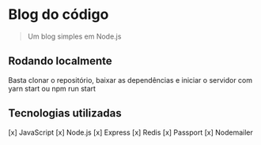 # Blog do código
> Um blog simples em Node.js

## Rodando localmente
  Basta clonar o repositório, baixar as dependências e iniciar o servidor com yarn start ou npm run start
  
## Tecnologias utilizadas
  [x] JavaScript
  [x] Node.js
  [x] Express
  [x] Redis
  [x] Passport
  [x] Nodemailer
